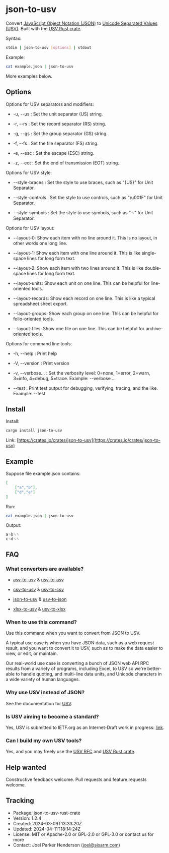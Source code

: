 # json-to-usv

Convert
[JavaScript Object Notation (JSON)](https://github.com/SixArm/usv/tree/main/doc/comparisons/json)
to
[Unicode Separated Values (USV)](https://github.com/sixarm/usv).
Built with the [USV Rust crate](https://crates.io/crate/usv).

Syntax:

```sh
stdin | json-to-usv [options] | stdout
```

Example:

```sh
cat example.json | json-to-usv
```

More examples below.

## Options

Options for USV separators and modifiers:

* -u, --us : Set the unit separator (US) string.

* -r, --rs : Set the record separator (RS) string.

* -g, --gs : Set the group separator (GS) string.

* -f, --fs : Set the file separator (FS) string.

* -e, --esc : Set the escape (ESC) string.

* -z, --eot : Set the end of transmission (EOT) string.

Options for USV style:

* --style-braces : Set the style to use braces, such as "{US}" for Unit Separator.

* --style-controls : Set the style to use controls, such as "\u001F" for Unit Separator.

* --style-symbols : Set the style to use symbols, such as "␟" for Unit Separator.

Options for USV layout:

* --layout-0: Show each item with no line around it. This is no layout, in other words one long line.

* --layout-1: Show each item with one line around it. This is like single-space lines for long form text.

* --layout-2: Show each item with two lines around it. This is like double-space lines for long form text.

* --layout-units: Show each unit on one line. This can be helpful for line-oriented tools.

* --layout-records: Show each record on one line. This is like a typical spreadsheet sheet export.

* --layout-groups: Show each group on one line. This can be helpful for folio-oriented tools.

* --layout-files: Show one file on one line. This can be helpful for archive-oriented tools.

Options for command line tools:

* -h, --help : Print help

* -V, --version : Print version

* -v, --verbose... : Set the verbosity level: 0=none, 1=error, 2=warn, 3=info, 4=debug, 5=trace. Example: --verbose …

* --test : Print test output for debugging, verifying, tracing, and the like. Example: --test

## Install

Install:

```sh
cargo install json-to-usv
```

Link: [https://crates.io/crates/json-to-usv](https://crates.io/crates/json-to-usv)

## Example

Suppose file example.json contains:

```json
[
    ["a","b"],
    ["d","e"]
]
```

Run:

```sh
cat example.json | json-to-usv
```

Output:

```usv
a␟b␟␞
c␟d␟␞
```

## FAQ

### What converters are available?

* [asv-to-usv](https://crates.io/crates/asv-to-usv) & [usv-to-asv](https://crates.io/crates/usv-to-asv)

* [csv-to-usv](https://crates.io/crates/asv-to-csv) & [usv-to-csv](https://crates.io/crates/usv-to-csv)

* [json-to-usv](https://crates.io/crates/json-to-usv) & [usv-to-json](https://crates.io/crates/usv-to-json)

* [xlsx-to-usv](https://crates.io/crates/xlsx-to-usv) & [usv-to-xlsx](https://crates.io/crates/usv-to-xlsx)

### When to use this command?

Use this command when you want to convert from JSON to USV.

A typical use case is when you have JSON data, such as a web request result,
and you want to convert it to USV, such as to make the data easier to view,
or edit, or maintain.

Our real-world use case is converting a bunch of JSON web API RPC results
from a variety of programs, including Excel, to USV so we're better-able to
handle quoting, and multi-line data units, and Unicode characters in a wide
variety of human languages.

### Why use USV instead of JSON?

See the documentation for [USV](https://github.com/sixarm/usv).

### Is USV aiming to become a standard?

Yes, USV is submitted to IETF.org as an Internet-Draft work in progress:
[link](https://datatracker.ietf.org/doc/draft-unicode-separated-values/).

### Can I build my own USV tools?

Yes, and you may freely use the
[USV RFC](https://github.com/SixArm/usv/tree/main/doc/rfc) and
[USV Rust crate](https://github.com/sixarm/usv-rust-crate).

## Help wanted

Constructive feedback welcome. Pull requests and feature requests welcome.

## Tracking

* Package: json-to-usv-rust-crate
* Version: 1.2.4
* Created: 2024-03-09T13:33:20Z
* Updated: 2024-04-11T18:14:24Z
* License: MIT or Apache-2.0 or GPL-2.0 or GPL-3.0 or contact us for more
* Contact: Joel Parker Henderson (joel@sixarm.com)
